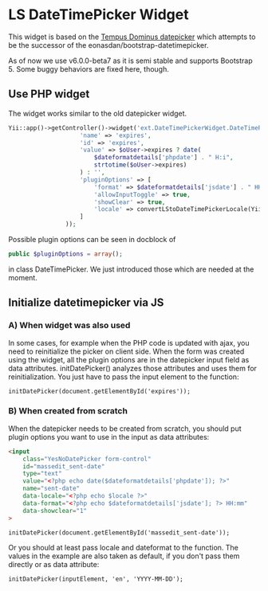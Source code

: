 LS DateTimePicker Widget
==========

This widget is based on the [Tempus Dominus datepicker](https://getdatepicker.com/) which attempts to be the successor of the
eonasdan/bootstrap-datetimepicker.

As of now we use v6.0.0-beta7 as it is semi stable and supports Bootstrap 5.
Some buggy behaviors are fixed here, though.

## Use PHP widget
The widget works similar to the old datepicker widget.

```PHP
Yii::app()->getController()->widget('ext.DateTimePickerWidget.DateTimePicker', array(
                    'name' => 'expires',
                    'id' => 'expires',
                    'value' => $oUser->expires ? date(
                        $dateformatdetails['phpdate'] . " H:i",
                        strtotime($oUser->expires)
                    ) : '',
                    'pluginOptions' => [
                        'format' => $dateformatdetails['jsdate'] . " HH:mm",
                        'allowInputToggle' => true,
                        'showClear' => true,
                        'locale' => convertLStoDateTimePickerLocale(Yii::app()->session['adminlang'])
                    ]
                ));
```
Possible plugin options can be seen in docblock of
```PHP
public $pluginOptions = array();
```
in class DateTimePicker.
We just introduced those which are needed at the moment.

## Initialize datetimepicker via JS
### A) When widget was also used

In some cases, for example when the PHP code is updated with ajax, you need to reinitialize the picker on client side.
When the form was created using the widget, all the plugin options are in the datepicker input field as data attributes.
initDatePicker() analyzes those attributes and uses them for reinitialization.
You just have to pass the input element to the function:
```JS
initDatePicker(document.getElementById('expires'));
```

### B) When created from scratch
When the datepicker needs to be created from scratch, you should put plugin options you want to use in the input as data attributes: 
```HTML
<input
    class="YesNoDatePicker form-control"
    id="massedit_sent-date"
    type="text"
    value="<?php echo date($dateformatdetails['phpdate']); ?>"
    name="sent-date"
    data-locale="<?php echo $locale ?>"
    data-format="<?php echo $dateformatdetails['jsdate']; ?> HH:mm"
    data-showclear="1"
>
```
```JS
initDatePicker(document.getElementById('massedit_sent-date'));
```

Or you should at least pass locale and dateformat to the function.
The values in the example are also taken as default, if you don't pass them directly or as data attribute:
```JS
initDatePicker(inputElement, 'en', 'YYYY-MM-DD');
```
